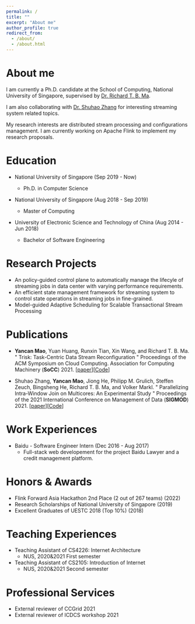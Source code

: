 ```yaml
---
permalink: /
title: ""
excerpt: "About me"
author_profile: true
redirect_from: 
  - /about/
  - /about.html
---
```



About me
======

I am currently a Ph.D. candidate at the School of Computing, National University of Singapore, supervised by [Dr. Richard T. B. Ma](https://richard-ma.netlify.app/). 

I am also collaborating with [Dr. Shuhao Zhang](https://shuhaozhangtony.github.io/) for interesting streaming system related topics.

<!-- My research interests are in hardware accelerator, FPGAs, heterogeneous computing, graph processing and database systems. -->
My research interests are distributed stream processing and configurations management. I am currently working on Apache Flink to implement my research proposals.

Education
======

* National University of Singapore (Sep 2019 - Now)
  * Ph.D. in Computer Science

* National University of Singapore (Aug 2018 - Sep 2019)
  * Master of Computing

* University of Electronic Science and Technology of China (Aug 2014 - Jun 2018)
  * Bachelor of Software Engineering

<!-- Contact
======
Email: maoyancan@comp.nus.edu.sg -->

Research Projects
======
* An policy-guided control plane to automatically manage the lifecyle of streaming jobs in data center with varying performance requirements.
* An efficient state management framework for streaming system to control state operations in streaming jobs in fine-grained.
* Model-guided Adaptive Scheduling for Scalable Transactional Stream Processing


Publications
======


* **Yancan Mao**, Yuan Huang, Runxin Tian, Xin Wang, and Richard T. B. Ma. " Trisk: Task-Centric Data Stream Reconfiguration "  Proceedings of the ACM Symposium on Cloud Computing. Association for Computing Machinery (**SoCC**) 2021. [[paper](https://doi.org/10.1145/3472883.3487010)][[Code](https://github.com/sane-lab/Trisk)] 

* Shuhao Zhang, **Yancan Mao**, Jiong He, Philipp M. Grulich, Steffen Zeuch, Bingsheng He, Richard T. B. Ma, and Volker Markl. " Parallelizing Intra-Window Join on Multicores: An Experimental Study " Proceedings of the 2021 International Conference on Management of Data (**SIGMOD**) 2021. [[paper](https://doi-org.libproxy1.nus.edu.sg/10.1145/3448016.3452793)][[Code](https://github.com/intellistream/AllianceDB)]


Work Experiences
======
* Baidu - Software Engineer Intern (Dec 2016 - Aug 2017)
  * Full-stack web developement for the project Baidu Lawyer and a credit management platform. 


Honors & Awards
======
* Flink Forward Asia Hackathon 2nd Place (2 out of 267 teams) (2022)
* Research Scholarships of National University of Singapore (2019)
* Excellent Graduates of UESTC 2018 (Top 10%) (2018)


Teaching Experiences
======
* Teaching Assistant of CS4226: Internet Architecture
  * NUS, 2020&2021 First semester
* Teaching Assistant of CS2105: Introduction of Internet
  * NUS, 2020&2021 Second semester

<!-- Talks
======
* Xilinx Adaptive Compute Clusters (XACC) Technique Talk, 2021 [[link](https://xilinx.github.io/xacc/xacc_tech_talks.html)]
* Xilinx University Program Winter Camp invited talk, 2021
* Invited talk at Georgia Tech seminar, 2021 -->

Professional Services
======
* External reviewer of CCGrid 2021
* External reviewer of ICDCS workshop 2021


<br/><br/>
<script type="text/javascript" id="clustrmaps" src="//clustrmaps.com/map_v2.js?d=H5M20D9A_bB0y1IzxQRSCXjjDcaDJ1bVvOfPMO5fnfc&cl=ffffff&w=a"></script>
